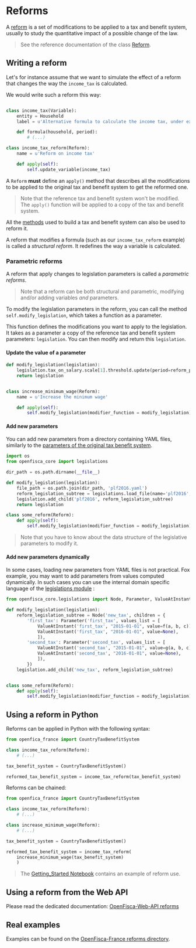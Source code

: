 # Reforms

A [reform](../reforms.md) is a set of modifications to be applied to a tax and benefit system, usually to study the quantitative impact of a possible change of the law.

> See the reference documentation of the class [Reform](https://openfisca.readthedocs.io/en/latest/reforms.html).


## Writing a reform

Let's for instance assume that we want to simulate the effect of a reform that changes the way the `income_tax` is calculated.

We would write such a reform this way:

```py

class income_tax(Variable):
    entity = Household
    label = u'Alternative formula to calculate the income tax, under experimentation'

    def formula(household, period):
        # (...)

class income_tax_reform(Reform):
    name = u'Reform on income tax'

    def apply(self):
        self.update_variable(income_tax)
```

A `Reform` **must** define an `apply()` method that describes all the modifications to be applied to the original tax and benefit system to get the reformed one.

> Note that the reference tax and benefit system won't be modified. The `apply()` function will be applied to a copy of the tax and benefit system.

All the [methods](https://openfisca.readthedocs.io/en/latest/tax-benefit-system.html) used to build a tax and benefit system can also be used to reform it.

A reform that modifies a formula (such as our `income_tax_reform` example) is called a *structural reform*. It redefines the way a variable is calculated.


### Parametric reforms

A reform that apply changes to legislation parameters is called a *parametric reforms*. 

> Note that a reform can be both structural and parametric, modifying and/or adding variables *and* parameters.

To modify the legislation parameters in the reform, you can call the method `self.modify_legislation`, which takes a function as a parameter.

This function defines the modifications you want to apply to the legislation. It takes as a parameter a copy of the reference tax and benefit system parameters: `legislation`. You can then modify and return this `legislation`.

#### Update the value of a parameter

```python
def modify_legislation(legislation):
    legislation.tax_on_salary.scale[1].threshold.update(period=reform_period, value=new_value)
    return legislation


class increase_minimum_wage(Reform):
    name = u'Increase the minimum wage'

    def apply(self):
        self.modify_legislation(modifier_function = modify_legislation)
```

#### Add new parameters

You can add new parameters from a directory containing YAML files, similarly to the [parameters of the original tax benefit system](legislation_parameters.md).

```python
import os
from openfisca_core import legislations

dir_path = os.path.dirname(__file__)

def modify_legislation(legislation):
    file_path = os.path.join(dir_path, 'plf2016.yaml')
    reform_legislation_subtree = legislations.load_file(name='plf2016', file_path=file_path)
    legislation.add_child('plf2016', reform_legislation_subtree)
    return legislation

class some_reform(Reform):
    def apply(self):
        self.modify_legislation(modifier_function = modify_legislation)
```

> Note that you have to know about the data structure of the legislative parameters to modify it.

#### Add new parameters dynamically

In some cases, loading new parameters from YAML files is not practical. Fox example, you may want to add parameters from values computed dynamically. In such cases you can use the internal domain specific language of the [legislations module](http://openfisca.readthedocs.io/en/latest/legislations.html)
:

```python
from openfisca_core.legislations import Node, Parameter, ValueAtInstant

def modify_legislation(legislation):
    reform_legislation_subtree = Node('new_tax', children = {
        'first_tax': Parameter('first_tax', values_list = [
            ValueAtInstant('first_tax', "2015-01-01", value=f(a, b, c)),
            ValueAtInstant('first_tax', "2016-01-01", value=None),
            ]),
        'second_tax': Parameter('second_tax', values_list = [
            ValueAtInstant('second_tax', "2015-01-01", value=g(a, b, c)),
            ValueAtInstant('second_tax', "2016-01-01", value=None),
            ]),
        })
    legislation.add_child('new_tax', reform_legislation_subtree)


class some_reform(Reform):
    def apply(self):
        self.modify_legislation(modifier_function = modify_legislation)
```


## Using a reform in Python

Reforms can be applied in Python with the following syntax:

```py
from openfica_france import CountryTaxBenefitSystem

class income_tax_reform(Reform):
    # (...)

tax_benefit_system = CountryTaxBenefitSystem()

reformed_tax_benefit_system = income_tax_reform(tax_benefit_system)
```

Reforms can be chained:

```py
from openfica_france import CountryTaxBenefitSystem

class income_tax_reform(Reform):
    # (...)

class increase_minimum_wage(Reform):
    # (...)

tax_benefit_system = CountryTaxBenefitSystem()

reformed_tax_benefit_system = income_tax_reform(
    increase_minimum_wage(tax_benefit_system)
    )
```

> The [Getting_Started Notebook](https://github.com/openfisca/openfisca-france/blob/master/notebooks/getting-started.ipynb) contains an example of reform use.

## Using a reform from the Web API

Please read the dedicated documentation:
[OpenFisca-Web-API reforms](../openfisca-web-api/reforms.md)

## Real examples

Examples can be found on the [OpenFisca-France reforms directory](https://github.com/openfisca/openfisca-france/tree/master/openfisca_france/reforms).
